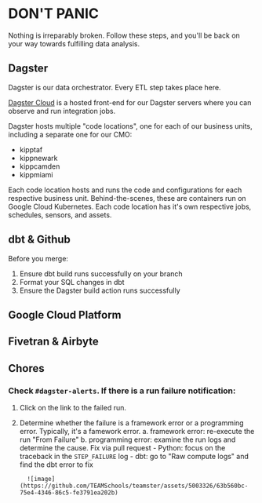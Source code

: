 # DON'T PANIC

Nothing is irreparably broken. Follow these steps, and you'll be back on your way towards fulfilling data analysis.

## Dagster

Dagster is our data orchestrator. Every ETL step takes place here.

[Dagster Cloud](https://kipptaf.dagster.cloud/) is a hosted front-end for our Dagster servers where you can observe and run integration jobs.

Dagster hosts multiple "code locations", one for each of our business units, including a separate one for our CMO:
- kipptaf
- kippnewark
- kippcamden
- kippmiami

Each code location hosts and runs the code and configurations for each respective business unit. Behind-the-scenes, these are containers run on Google Cloud Kubernetes.
Each code location has it's own respective jobs, schedules, sensors, and assets.

## dbt & Github
Before you merge:
1. Ensure dbt build runs successfully on your branch
2. Format your SQL changes in dbt
3. Ensure the Dagster build action runs successfully

## Google Cloud Platform

## Fivetran & Airbyte

## Chores

### Check `#dagster-alerts`. If there is a run failure notification:
1. Click on the link to the failed run.
2. Determine whether the failure is a framework error or a programming error. Typically, it's a famework error.
   a. framework error: re-execute the run "From Failure"
   b. programming error: examine the run logs and determine the cause. Fix via pull request
       - Python: focus on the traceback in the `STEP_FAILURE` log
       - dbt: go to "Raw compute logs" and find the dbt error to fix
   
         ![image](https://github.com/TEAMSchools/teamster/assets/5003326/63b560bc-75e4-4346-86c5-fe3791ea202b)
